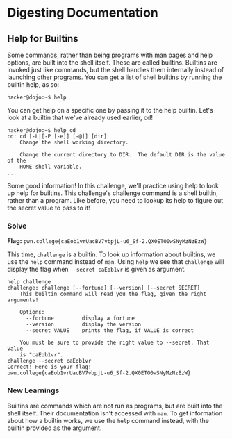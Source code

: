 # Digesting Documentation

## Help for Builtins
Some commands, rather than being programs with man pages and help options, are built into the shell itself. These are called builtins. Builtins are invoked just like commands, but the shell handles them internally instead of launching other programs. You can get a list of shell builtins by running the builtin help, as so:
```
hacker@dojo:~$ help
```
You can get help on a specific one by passing it to the help builtin. Let's look at a builtin that we've already used earlier, cd!
```
hacker@dojo:~$ help cd
cd: cd [-L|[-P [-e]] [-@]] [dir]
    Change the shell working directory.
    
    Change the current directory to DIR.  The default DIR is the value of the
    HOME shell variable.
...
```
Some good information! In this challenge, we'll practice using help to look up help for builtins. This challenge's challenge command is a shell builtin, rather than a program. Like before, you need to lookup its help to figure out the secret value to pass to it!


### Solve
**Flag:** `pwn.college{caEob1vrUacBV7vbpjL-u6_Sf-2.QX0ETO0wSNyMzNzEzW}`

This time, `challenge` is a builtin. To look up information about builtins, we use the `help` command instead of `man`. Using `help` we see that `challenge` will display the flag when `--secret caEob1vr` is given as argument.

```
help challenge
challenge: challenge [--fortune] [--version] [--secret SECRET]
    This builtin command will read you the flag, given the right arguments!
    
    Options:
      --fortune         display a fortune
      --version         display the version
      --secret VALUE    prints the flag, if VALUE is correct

    You must be sure to provide the right value to --secret. That value
    is "caEob1vr".
challenge --secret caEob1vr
Correct! Here is your flag!
pwn.college{caEob1vrUacBV7vbpjL-u6_Sf-2.QX0ETO0wSNyMzNzEzW}
```

### New Learnings

Builtins are commands which are not run as programs, but are built into the shell itself. Their documentation isn't accessed with `man`. To get information about how a builtin works, we use the `help` command instead, with the builtin provided as the argument.
